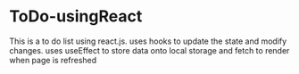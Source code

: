 # ToDo-usingReact
This is a to do list using react.js. uses hooks to update the state and modify changes. uses useEffect to store data onto local storage and fetch to render when page is refreshed
